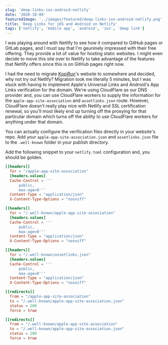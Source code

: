 ```yaml
---
slug: 'deep-links-ios-android-netlify'
date: '2020-10-09'
featuredImage: '../images/featured/deep-links-ios-android-netlify.png'
title: 'Deep Links for iOS and Android on Netlify'
tags: ['netlify', 'mobile app', 'android', 'ios', 'deep link']
---
```


I was playing around with Netlify to see how it compared to GitHub pages or GitLab pages, and I must say that I'm geuninely impressed with their free offering. They provide a lot of value for hosting static websites. I might even decide to move this site over to Netlify to take advantage of the features that Netlify offers since this is on GitHub pages right now.

I had the need to migrate [KopiRun](https://kopirun.com)'s website to somewhere and decided, why not try out Netlify? Migration took me literally 5 minutes, but I was stuck with having to implement Apple's Universal Links and Android's App Links verification for the domain. We're using CloudFlare as our DNS provider and, you can use CloudFlare workers to supply the information for the `apple-app-site-association` and `assetlinks.json` route. However, CloudFlare doesn't really play nice with Netlify and SSL certification renewal, so you'll most likely end up turning off the proxying for that particular domain which turns off the ability to use CloudFlare workers for anything under that domain.

You can actually configure the verification files directly in your website's repo. Add your `apple-app-site-association.json` and `assetlinks.json` file to the `.well-known` folder in your publish directory.

Add the following snippet to your `netlify.toml` configuration and, you should be golden.

```toml:title=netlify.toml
[[headers]]
  for = "/apple-app-site-association"
  [headers.values]
  Cache-Control = '''
      public,
      max-age=0'''
  Content-Type = "application/json"
  X-Content-Type-Options = "nosniff"

[[headers]]
  for = "/.well-known/apple-app-site-association"
  [headers.values]
  Cache-Control = '''
      public,
      max-age=0'''
  Content-Type = "application/json"
  X-Content-Type-Options = "nosniff"

[[headers]]
  for = "/.well-known/assetlinks.json"
  [headers.values]
  Cache-Control = '''
      public,
      max-age=0'''
  Content-Type = "application/json"
  X-Content-Type-Options = "nosniff"

[[redirects]]
  from = "/apple-app-site-association"
  to = "/.well-known/apple-app-site-association.json"
  status = 200
  force = true

[[redirects]]
  from = "/.well-known/apple-app-site-association"
  to = "/.well-known/apple-app-site-association.json"
  status = 200
  force = true
```
